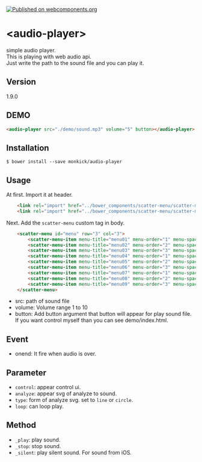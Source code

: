 [![Published on webcomponents.org](https://img.shields.io/badge/webcomponents.org-published-blue.svg)](https://www.webcomponents.org/element/monkick/audio-player)

# \<audio-player\>

simple audio player.  
This is playing with web audio api.  
Just write the path to the sound file and you can play it.

## Version
1.9.0

## DEMO

<!--
```html
<custom-element-demo>
  <template>
    <script src="../webcomponentsjs/webcomponents-lite.js"></script>
    <link rel="import" href="audio-player.html">
    <next-code-block></next-code-block>
  </template>
</custom-element-demo>
```
-->
```html
<audio-player src="./demo/sound.mp3" volume="5" button></audio-player>
```

## Installation

```
$ bower install --save monkick/audio-player
```

## Usage

At first. Import it at header.  

```html
    <link rel="import" href="../bower_components/scatter-menu/scatter-menu.html">
    <link rel="import" href="../bower_components/scatter-menu/scatter-menu-item.html">
```

Next. Add the `scatter-menu` custom tag in body.

```html
    <scatter-menu id="menu" row="3" col="3">
        <scatter-menu-item menu-title="menu01" menu-order="1" menu-space="80"></scatter-menu-item>
        <scatter-menu-item menu-title="menu02" menu-order="2" menu-space="80"></scatter-menu-item>
        <scatter-menu-item menu-title="menu03" menu-order="3" menu-space="80"></scatter-menu-item>
        <scatter-menu-item menu-title="menu04" menu-order="1" menu-space="80" menu-column="2"></scatter-menu-item>
        <scatter-menu-item menu-title="menu05" menu-order="2" menu-space="80" menu-column="2"></scatter-menu-item>
        <scatter-menu-item menu-title="menu06" menu-order="3" menu-space="80" menu-column="2"></scatter-menu-item>
        <scatter-menu-item menu-title="menu07" menu-order="1" menu-space="80" menu-column="3"></scatter-menu-item>
        <scatter-menu-item menu-title="menu08" menu-order="2" menu-space="80" menu-column="3"></scatter-menu-item>
        <scatter-menu-item menu-title="menu09" menu-order="3" menu-space="80" menu-column="3"></scatter-menu-item>
    </scatter-menu>
```

* src: path of sound file
* volume: Volume range 1 to 10
* button: Add button argument that button will appear for play sound file. If you want control myself than you can see demo/index.html.

## Event

* onend: It fire when audio is over.

## Parameter

* `control`: appear control ui.
* `analyze`: appear svg of analyze to sound.
* `type`: form of analyze svg. set to `line` or `circle`.
* `loop`: can loop play.


## Method

* `_play`: play sound.
* `_stop`: stop sound.
* `_silent`: play silent sound. For sound from iOS.